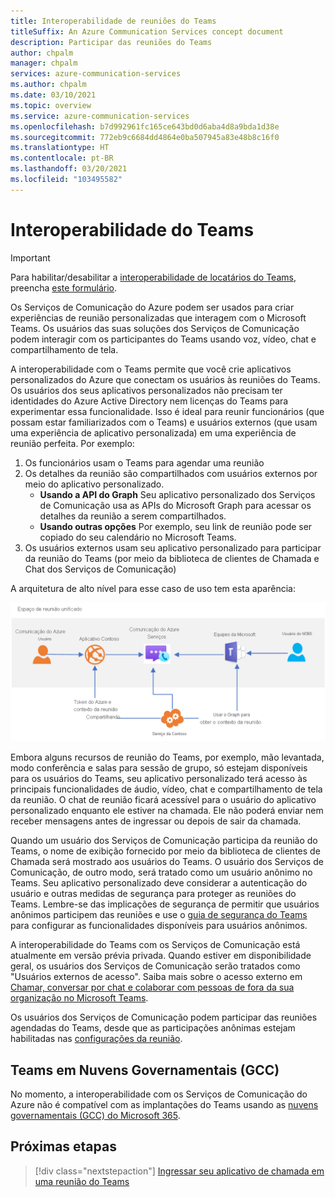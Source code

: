 ```yaml
---
title: Interoperabilidade de reuniões do Teams
titleSuffix: An Azure Communication Services concept document
description: Participar das reuniões do Teams
author: chpalm
manager: chpalm
services: azure-communication-services
ms.author: chpalm
ms.date: 03/10/2021
ms.topic: overview
ms.service: azure-communication-services
ms.openlocfilehash: b7d992961fc165ce643bd0d6aba4d8a9bda1d38e
ms.sourcegitcommit: 772eb9c6684dd4864e0ba507945a83e48b8c16f0
ms.translationtype: HT
ms.contentlocale: pt-BR
ms.lasthandoff: 03/20/2021
ms.locfileid: "103495582"
---
```

# <a name="teams-interoperability"></a>Interoperabilidade do Teams

> [!IMPORTANT]
> Para habilitar/desabilitar a [interoperabilidade de locatários do Teams](../concepts/teams-interop.md), preencha [este formulário](https://forms.office.com/Pages/ResponsePage.aspx?id=v4j5cvGGr0GRqy180BHbR21ouQM6BHtHiripswZoZsdURDQ5SUNQTElKR0VZU0VUU1hMOTBBMVhESS4u).

Os Serviços de Comunicação do Azure podem ser usados para criar experiências de reunião personalizadas que interagem com o Microsoft Teams. Os usuários das suas soluções dos Serviços de Comunicação podem interagir com os participantes do Teams usando voz, vídeo, chat e compartilhamento de tela.

A interoperabilidade com o Teams permite que você crie aplicativos personalizados do Azure que conectam os usuários às reuniões do Teams. Os usuários dos seus aplicativos personalizados não precisam ter identidades do Azure Active Directory nem licenças do Teams para experimentar essa funcionalidade. Isso é ideal para reunir funcionários (que possam estar familiarizados com o Teams) e usuários externos (que usam uma experiência de aplicativo personalizada) em uma experiência de reunião perfeita. Por exemplo: 

1. Os funcionários usam o Teams para agendar uma reunião 
1. Os detalhes da reunião são compartilhados com usuários externos por meio do aplicativo personalizado.
   * **Usando a API do Graph** Seu aplicativo personalizado dos Serviços de Comunicação usa as APIs do Microsoft Graph para acessar os detalhes da reunião a serem compartilhados. 
   * **Usando outras opções** Por exemplo, seu link de reunião pode ser copiado do seu calendário no Microsoft Teams.
1. Os usuários externos usam seu aplicativo personalizado para participar da reunião do Teams (por meio da biblioteca de clientes de Chamada e Chat dos Serviços de Comunicação)

A arquitetura de alto nível para esse caso de uso tem esta aparência: 

![Arquitetura para interoperabilidade com o Teams](./media/call-flows/teams-interop.png)

Embora alguns recursos de reunião do Teams, por exemplo, mão levantada, modo conferência e salas para sessão de grupo, só estejam disponíveis para os usuários do Teams, seu aplicativo personalizado terá acesso às principais funcionalidades de áudio, vídeo, chat e compartilhamento de tela da reunião. O chat de reunião ficará acessível para o usuário do aplicativo personalizado enquanto ele estiver na chamada. Ele não poderá enviar nem receber mensagens antes de ingressar ou depois de sair da chamada. 

Quando um usuário dos Serviços de Comunicação participa da reunião do Teams, o nome de exibição fornecido por meio da biblioteca de clientes de Chamada será mostrado aos usuários do Teams. O usuário dos Serviços de Comunicação, de outro modo, será tratado como um usuário anônimo no Teams.  Seu aplicativo personalizado deve considerar a autenticação do usuário e outras medidas de segurança para proteger as reuniões do Teams. Lembre-se das implicações de segurança de permitir que usuários anônimos participem das reuniões e use o [guia de segurança do Teams](/microsoftteams/teams-security-guide#addressing-threats-to-teams-meetings) para configurar as funcionalidades disponíveis para usuários anônimos.

A interoperabilidade do Teams com os Serviços de Comunicação está atualmente em versão prévia privada. Quando estiver em disponibilidade geral, os usuários dos Serviços de Comunicação serão tratados como "Usuários externos de acesso". Saiba mais sobre o acesso externo em [Chamar, conversar por chat e colaborar com pessoas de fora da sua organização no Microsoft Teams](/microsoftteams/communicate-with-users-from-other-organizations).

Os usuários dos Serviços de Comunicação podem participar das reuniões agendadas do Teams, desde que as participações anônimas estejam habilitadas nas [configurações da reunião](/microsoftteams/meeting-settings-in-teams).

## <a name="teams-in-government-clouds-gcc"></a>Teams em Nuvens Governamentais (GCC)
No momento, a interoperabilidade com os Serviços de Comunicação do Azure não é compatível com as implantações do Teams usando as [nuvens governamentais (GCC) do Microsoft 365](/MicrosoftTeams/plan-for-government-gcc). 

## <a name="next-steps"></a>Próximas etapas

> [!div class="nextstepaction"]
> [Ingressar seu aplicativo de chamada em uma reunião do Teams](../quickstarts/voice-video-calling/get-started-teams-interop.md)